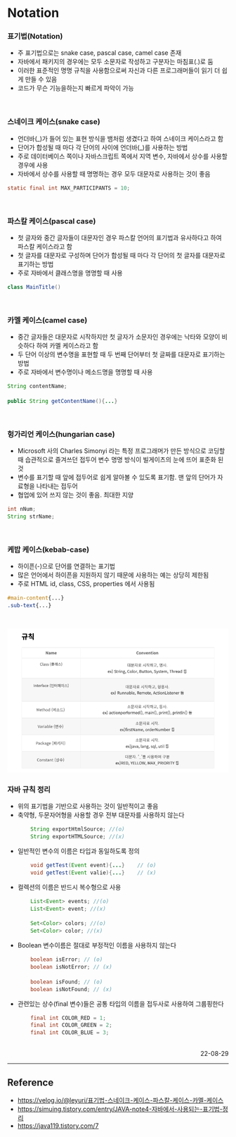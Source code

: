 # Notation

### 표기법(Notation)
- 주 표기법으로는 snake case, pascal case, camel case 존재
- 자바에서 패키지의 경우에는 모두 소문자로 작성하고 구분자는 마침표(.)로 둠
- 이러한 표준적인 명명 규칙을 사용함으로써 자신과 다른 프로그래머들이 읽기 더 쉽게 만들 수 있음
- 코드가 무슨 기능을하는지 빠르게 파악이 가능

<br>

### 스네이크 케이스(snake case)
- 언더바(_)가 들어 있는 표현 방식을 뱀처럼 생겼다고 하여 스네이크 케이스라고 함
- 단어가 합성될 때 마다 각 단어의 사이에 언더바(_)를 사용하는 방법
- 주로 데이터베이스 쪽이나 자바스크립트 쪽에서 지역 변수, 자바에서 상수를 사용할 경우에 사용
- 자바에서 상수를 사용할 때 명명하는 경우 모두 대문자로 사용하는 것이 좋음
```java
static final int MAX_PARTICIPANTS = 10;
```

<br>

### 파스칼 케이스(pascal case)
- 첫 글자와 중간 글자들이 대문자인 경우 파스칼 언어의 표기법과 유사하다고 하여 파스칼 케이스라고 함
- 첫 글자를 대문자로 구성하며 단어가 합성될 때 마다 각 단어의 첫 글자를 대문자로 표기하는 방법
- 주로 자바에서 클래스명을 명명할 때 사용
```java
class MainTitle()
```

<br>

### 카멜 케이스(camel case)
- 중간 글자들은 대문자로 시작하지만 첫 글자가 소문자인 경우에는 낙타와 모양이 비슷하다 하여 카멜 케이스라고 함
- 두 단어 이상의 변수명을 표현할 때 두 번째 단어부터 첫 글짜를 대문자로 표기하는 방법
- 주로 자바에서 변수명이나 메소드명을 명명할 때 사용
```java
String contentName;

public String getContentName(){...}
```

<br>

### 헝가리언 케이스(hungarian case)
- Microsoft 사의 Charles Simonyi 라는 특정 프로그래머가 만든 방식으로 코딩할 때 습관적으로 즐겨쓰던 접두어 변수 명명 방식이 빌게이츠의 눈에 뜨어 표준화 된 것
- 변수를 표기할 때 앞에 접두어로 쉽게 알아볼 수 있도록 표기함. 맨 앞의 단어가 자료형을 나타내는 접두어
- 협업에 있어 쓰지 않는 것이 좋음. 최대한 지양
```java
int nNum;
String strName;
```

<br>

### 케밥 케이스(kebab-case)
- 하이픈(-)으로 단어를 연결하는 표기법
- 많은 언어에서 하이픈을 지원하지 않기 때문에 사용하는 예는 상당히 제한됨
- 주로 HTML id, class, CSS, properties 에서 사용됨
```css
#main-content{...}
.sub-text{...}
```

<br>

![Java Notation](./img/Notation.png)
### 자바 규칙 정리
- 위의 표기법을 기반으로 사용하는 것이 일반적이고 좋음
- 축약형, 두문자어형을 사용할 경우 전부 대문자를 사용하지 않는다
    ```java
        String exportHtmlSource; //(o)
        String exportHTMLSource; //(x)
    ```
- 일반적인 변수의 이름은 타입과 동일하도록 정의
    ```java
        void getTest(Event event){...}    // (o)
        void getTest(Event valie){...}    // (x)
    ```
- 컬렉션의 이름은 반드시 복수형으로 사용
    ```java
        List<Event> events; //(o)
        List<Event> event; //(x)

        Set<Color> colors; //(o)
        Set<Color> color; //(x)
    ```
- Boolean 변수이름은 절대로 부정적인 이름을 사용하지 않는다
    ```java
        boolean isError; // (o)
        boolean isNotError; // (x)

        boolean isFound; // (o)
        boolean isNotFound; // (x)
    ```
- 관련있는 상수(final 변수)들은 공통 타입의 이름을 접두사로 사용하여 그룹핑한다
    ```java
        final int COLOR_RED = 1;
        final int COLOR_GREEN = 2;
        final int COLOR_BLUE = 3;
    ```

<br>

<div style="text-align: right">22-08-29</div>

-------

## Reference
- https://velog.io/@leyuri/표기법-스네이크-케이스-파스칼-케이스-카멜-케이스
- https://simuing.tistory.com/entry/JAVA-note4-자바에서-사용되는-표기법-정리
- https://java119.tistory.com/7